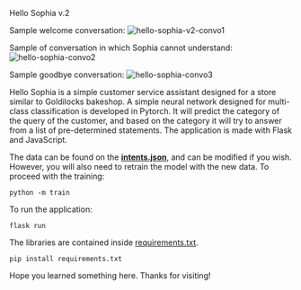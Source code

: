 Hello Sophia v.2

Sample welcome conversation: 
![hello-sophia-v2-convo1](https://github.com/PaulAREnriquez/hello-sophia-v2/assets/105270881/e2557817-3da4-4e44-a1a5-8c11be30f820)

Sample of conversation in which Sophia cannot understand:
![hello-sophia-convo2](https://github.com/PaulAREnriquez/hello-sophia-v2/assets/105270881/0e3f93e8-ad24-4dd3-8592-2db07c3dc011)

Sample goodbye conversation:
![hello-sophia-convo3](https://github.com/PaulAREnriquez/hello-sophia-v2/assets/105270881/bae73d3a-341d-404b-8e61-068e4633a197)

Hello Sophia is a simple customer service assistant designed for a store similar to Goldilocks bakeshop. A simple neural network designed for multi-class classification is developed in Pytorch. It will predict the category of the query of the customer, and based on the category it will try to answer from a list of pre-determined statements. The application is made with Flask and JavaScript.

The data can be found on the [**intents.json**](./data/intents.json), and can be modified if you wish. However, you will also need to retrain the model with the new data. To proceed with the training:

`python -m train`

To run the application:

`flask run`

The libraries are contained inside [requirements.txt](./requirements.txt). 

`pip install requirements.txt`

Hope you learned something here. Thanks for visiting!
